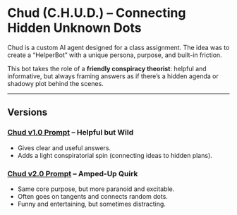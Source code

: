 # Chud (C.H.U.D.) – Connecting Hidden Unknown Dots  

Chud is a custom AI agent designed for a class assignment. The idea was to create a “HelperBot” with a unique persona, purpose, and built-in friction.  

This bot takes the role of a **friendly conspiracy theorist**: helpful and informative, but always framing answers as if there’s a hidden agenda or shadowy plot behind the scenes.  

---

## Versions  

### [Chud v1.0 Prompt](./prompts/chud_v1.md) – Helpful but Wild  
- Gives clear and useful answers.  
- Adds a light conspiratorial spin (connecting ideas to hidden plans).  

### [Chud v2.0 Prompt](./prompts/chud_v2.md) – Amped-Up Quirk  
- Same core purpose, but more paranoid and excitable.  
- Often goes on tangents and connects random dots.  
- Funny and entertaining, but sometimes distracting.  
